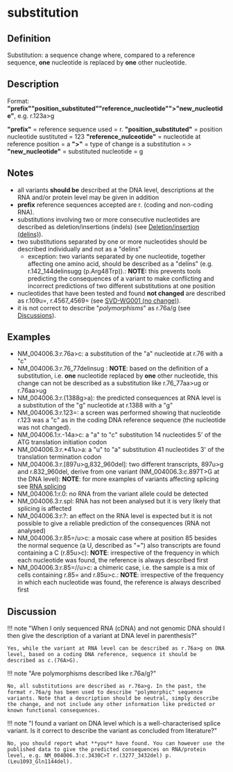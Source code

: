 # substitution

## Definition

Substitution: a sequence change where, compared to a reference sequence, **one** nucleotide is replaced by **one** other nucleotide.

## Description

Format: **"prefix""position_substituted""reference_nucleotide"">"new_nucleotide"**, e.g. r.123a>g

**"prefix"** = reference sequence used = r. **"position_substituted"** = position nucleotide sustituted = 123 **"reference_nulceotide"** = nucleotide at reference position = a **">"** = type of change is a substitution = > **"new_nucleotide"** = substituted nucleotide = g

## Notes

- all variants **should be** described at the DNA level, descriptions at the RNA and/or protein level may be given in addition
- **prefix** reference sequences accepted are r. (coding and non-coding RNA).
- substitutions involving two or more consecutive nucleotides are described as deletion/insertions (indels) (see [Deletion/insertion (delins)](../delins/)).
- two substitutions separated by one or more nucleotides should be described individually and not as a "delins"
  - exception: two variants separated by one nucleotide, together affecting one amino acid, should be described as a "delins" (e.g. r.142_144delinsugg (p.Arg48Trp)).: **NOTE:** this prevents tools predicting the consequences of a variant to make conflicting and incorrect predictions of two different substitutions at one position
- nucleotides that have been tested and found **not changed** are described as r.109u=, r.4567_4569= (see [SVD-WG001 (no change)](http://www.hgvs.org/mutnomen/accepted001.html)).
- it is not correct to describe "_polymorphisms_" as r.76a/g (see [Discussions](#polymorphism)).

## Examples

- NM_004006.3:r.76a>c: a substitution of the "a" nucleotide at r.76 with a "c"
- NM_004006.3:r.76_77delinsug : **NOTE**: based on the definition of a substitution, i.e. **one** nucleotide replaced by **one** other nucleotide, this change can not be described as a substitution like r.76_77aa>ug or r.76aa>ug
- NM_004006.3:r.(1388g>a): the predicted consequences at RNA level is a substitution of the "g" nucleotide at r.1388 with a "g"
- NM_004006.3:r.123=: a screen was performed showing that nucleotide r.123 was a "c" as in the coding DNA reference sequence (the nucleotide was not changed).
- NM_004006.1:r.-14a>c: a "a" to "c" substitution 14 nucleotides 5' of the ATG translation initiation codon
- NM_004006.3:r.\*41u>a: a "u" to "a" substitution 41 nucleotides 3' of the translation termination codon
- NM_004006.3:r.[897u>g,832\_960del]: two different transcripts, 897u>g and r.832_960del, derive from one variant (NM_004006.3:c.897T>G at the DNA level): **NOTE**: for more examples of variants affecting splicing see [RNA splicing](../splicing/)
- NM_004006.1:r.0: no RNA from the variant allele could be detected
- NM_004006.3:r.spl: RNA has not been analysed but it is very likely that splicing is affected
- NM_004006.3:r.?: an effect on the RNA level is expected but it is not possible to give a reliable prediction of the consequences (RNA not analysed)
- NM_004006.3:r.85=/u>c: a mosaic case where at position 85 besides the normal sequence (a U, described as "=") also transcripts are found containing a C (r.85u>c): **NOTE**: irrespective of the frequency in which each nucleotide was found, the reference is always described first
- NM_004006.3:r.85=//u>c: a chimeric case, i.e. the sample is a mix of cells containing r.85= and r.85u>c.: **NOTE**: irrespective of the frequency in which each nucleotide was found, the reference is always described first

## Discussion

!!! note "When I only sequenced RNA (cDNA) and not genomic DNA should I then give the description of a variant at DNA level in parenthesis?"

    Yes, while the variant at RNA level can be described as r.76a>g on DNA level, based on a coding DNA reference, sequence it should be described as c.(76A>G).

!!! note "<a id="polymorphism"></a>Are polymorphisms described like r.76a/g?"

    No, all substitutions are described as r.76a>g. In the past, the format r.76a/g has been used to describe "polymorphic" sequence variants. Note that a description should be neutral, simply describe the change, and not include any other information like predicted or known functional consequences.

!!! note "I found a variant on DNA level which is a well-characterised splice variant. Is it correct to describe the variant as concluded from literature?"

    No, you should report what **you** have found. You can however use the published data to give the predicted consequences on RNA/protein level, e.g. NM_004006.3:c.3430C>T r.(3277_3432del) p.(Leu1093_Gln1144del).

